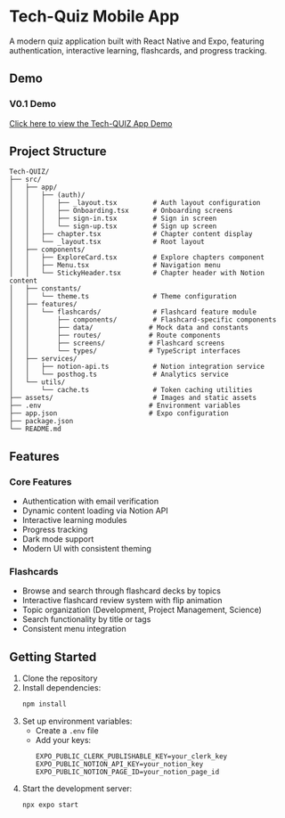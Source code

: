 # Tech-Quiz Mobile App

A modern quiz application built with React Native and Expo, featuring authentication, interactive learning, flashcards, and progress tracking.

## Demo

### V0.1 Demo
[Click here to view the Tech-QUIZ App Demo](https://file.notion.so/f/f/6c0da47d-0ecd-43be-af30-cfa44ecc34ee/9f81a200-78c9-4682-92bb-29bac07066e1/demo.gif?table=block&id=17a16628-2d07-807e-8440-d3642f70e290&spaceId=6c0da47d-0ecd-43be-af30-cfa44ecc34ee&expirationTimestamp=1736755200000&signature=3Cb4crWYH5Pg-FGS_i3wkp6C0AZUlMvw7xVR4lYeKqk)

## Project Structure

```
Tech-QUIZ/
├── src/
│   ├── app/
│   │   ├── (auth)/
│   │   │   ├── _layout.tsx         # Auth layout configuration
│   │   │   ├── Onboarding.tsx      # Onboarding screens
│   │   │   ├── sign-in.tsx         # Sign in screen
│   │   │   └── sign-up.tsx         # Sign up screen
│   │   ├── chapter.tsx             # Chapter content display
│   │   └── _layout.tsx             # Root layout
│   ├── components/
│   │   ├── ExploreCard.tsx         # Explore chapters component
│   │   ├── Menu.tsx                # Navigation menu
│   │   └── StickyHeader.tsx        # Chapter header with Notion content
│   ├── constants/
│   │   └── theme.ts                # Theme configuration
│   ├── features/
│   │   └── flashcards/             # Flashcard feature module
│   │       ├── components/         # Flashcard-specific components
│   │       ├── data/              # Mock data and constants
│   │       ├── routes/            # Route components
│   │       ├── screens/           # Flashcard screens
│   │       └── types/             # TypeScript interfaces
│   ├── services/
│   │   ├── notion-api.ts           # Notion integration service
│   │   └── posthog.ts              # Analytics service
│   └── utils/
│       └── cache.ts                # Token caching utilities
├── assets/                         # Images and static assets
├── .env                           # Environment variables
├── app.json                       # Expo configuration
├── package.json
└── README.md
```

## Features

### Core Features
- Authentication with email verification
- Dynamic content loading via Notion API
- Interactive learning modules
- Progress tracking
- Dark mode support
- Modern UI with consistent theming

### Flashcards
- Browse and search through flashcard decks by topics
- Interactive flashcard review system with flip animation
- Topic organization (Development, Project Management, Science)
- Search functionality by title or tags
- Consistent menu integration



## Getting Started

1. Clone the repository
2. Install dependencies:
   ```bash
   npm install
   ```
3. Set up environment variables:
   - Create a `.env` file
   - Add your keys:
     ```
     EXPO_PUBLIC_CLERK_PUBLISHABLE_KEY=your_clerk_key
     EXPO_PUBLIC_NOTION_API_KEY=your_notion_key
     EXPO_PUBLIC_NOTION_PAGE_ID=your_notion_page_id
     ```
4. Start the development server:
   ```bash
   npx expo start
   ```


